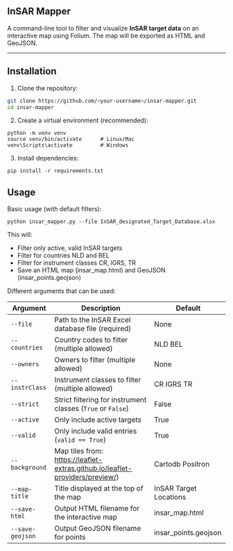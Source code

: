 InSAR Mapper
---
A command-line tool to filter and visualize **InSAR target data** on an interactive map using Folium. The map will be exported as HTML and GeoJSON.

---

## Installation

1. Clone the repository:

```bash
git clone https://github.com/<your-username>/insar-mapper.git
cd insar-mapper
```

2. Create a virtual environment (recommended):
```
python -m venv venv
source venv/bin/activate      # Linux/Mac
venv\Scripts\activate         # Windows
```

3. Install dependencies:
```
pip install -r requirements.txt
```

## Usage

Basic usage (with default filters):

```
python insar_mapper.py --file InSAR_designated_Target_Database.xlsx
```
This will:

- Filter only active, valid InSAR targets
- Filter for countries NLD and BEL
- Filter for instrument classes CR, IGRS, TR
- Save an HTML map (insar_map.html) and GeoJSON (insar_points.geojson)

Different arguments that can be used:

| Argument           | Description                                                         | Default |
|-------------------|---------------------------------------------------------------------|---------|
| `--file`          | Path to the InSAR Excel database file (required)                    | None    |
| `--countries`     | Country codes to filter (multiple allowed)                          | NLD BEL |
| `--owners`        | Owners to filter (multiple allowed)                                 | None    |
| `--instrClass`    | Instrument classes to filter (multiple allowed)                     | CR IGRS TR |
| `--strict`        | Strict filtering for instrument classes (`True` or `False`)         | False   |
| `--active`        | Only include active targets                                         | True    |
| `--valid`         | Only include valid entries (`valid == True`)                        | True    |
| `--background`    | Map tiles from: https://leaflet-extras.github.io/leaflet-providers/preview/) | Cartodb Positron |
| `--map-title`     | Title displayed at the top of the map                               | InSAR Target Locations |
| `--save-html`     | Output HTML filename for the interactive map                        | insar_map.html |
| `--save-geojson`  | Output GeoJSON filename for points                                  | insar_points.geojson |
